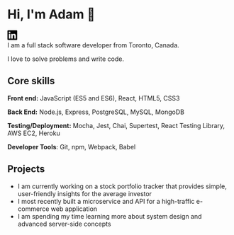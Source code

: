 
# Hi, I'm Adam 👋

[<img src="./linkedin.svg" width="22px" alt="linkedin-adamklingbaum">][linkedin]\
I am a full stack software developer from Toronto, Canada.

I love to solve problems and write code.


## Core skills
**Front end:** JavaScript (ES5 and ES6), React, HTML5, CSS3

**Back End:** Node.js, Express, PostgreSQL, MySQL, MongoDB

**Testing/Deployment:** Mocha, Jest, Chai, Supertest, React Testing Library, AWS EC2, Heroku

**Developer Tools**: Git, npm, Webpack, Babel

## Projects
- I am currently working on a stock portfolio tracker that provides simple, user-friendly insights for the average investor
- I most recently built a microservice and API for a high-traffic e-commerce web application
- I am spending my time learning more about system design and advanced server-side concepts

[linkedin]: www.linkedin.com/in/adamklingbaum
